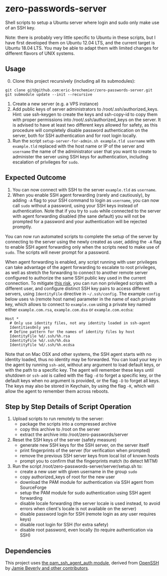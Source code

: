 # zero-passwords-server

Shell scripts to setup a Ubuntu server
where login and sudo only make use of an SSH key.

Note: there is probably very little specific to Ubuntu in these scripts,
but I have first developed them on Ubuntu 12.04 LTS, and the current target
is Ubuntu 18.04 LTS. You may be able to adapt them with limited changes
for different flavors of UNIX systems.

## Usage

0. Clone this project recursively (including all its submodules):

```
git clone git@github.com:eric-brechemier/zero-passwords-server.git
git submodule update --init --recursive
```

1. Create a new server (e.g. a VPS instance)
2. Add public keys of server administrators to /root/.ssh/authorized\_keys.
   Hint: use ssh-keygen to create the keys and ssh-copy-id to copy them
   with proper permissions into /root/.ssh/authorized\_keys on the server.
   It is advised to have at least two different keys allowed for safety,
   as this procedure will completely disable password authentication
   on the server, both for SSH authentication and for root login locally.
3. Run the script `setup-server-for-admin.sh example.tld username`
   with `example.tld` replaced with the host name or IP of the server
   and `username` the name of the administrator user that you want to create
   to administer the server using SSH keys for authentication,
   including escalation of privileges for `sudo`.

## Expected Outcome

1. You can now connect with SSH to the server `example.tld` as `username`.
2. When you enable SSH agent forwarding (rarely and cautiously),
   by adding `-A` flag to your SSH command to login as `username`,
   you can now call `sudo` without a password, using your SSH keys instead
   of authentication. Note that if you try to `sudo` while connected to the
   server with agent forwarding disabled (the sane default) you will not be
   prompted for a password and your authentication will be rejected promptly.

You can now run automated scripts to complete the setup of the server
by connecting to the server using the newly created as user, adding
the `-A` flag to enable SSH agent forwarding only when the scripts
need to make use of `sudo`. The scripts will never prompt for a password.

When agent forwarding is enabled, any script running with user privileges
can take advantage of the agent forwarding to escalate to root privileges,
as well as stretch the forwarding to connect to another remote server
configured to authorize the same SSH public key used in the current connection.
To mitigate [this risk][AGENT_FORWARDING_RISK], you can run non privileged
scripts with a different user, and configure distinct SSH key pairs to access
different servers, using `IdentityFile` directive in `~/.ssh/config`.
The example `config` below uses `%h` (remote host name) parameter
in the name of each private key, which allows to connect to `example.com`
using a private key named either `example.com.rsa`, `example.com.dsa`
or `example.com.ecdsa`:

```
Host *
  # Only use identity files, not any identity loaded in ssh-agent
  IdentitiesOnly yes
  # Define pattern for the names of identity files by host
  IdentityFile %d/.ssh/%h.rsa
  IdentityFile %d/.ssh/%h.dsa
  IdentityFile %d/.ssh/%h.ecdsa
```

[AGENT_FORWARDING_RISK]:
http://unixwiz.net/techtips/ssh-agent-forwarding.html#sec

Note that on Mac OSX and other systems, the SSH agent starts with no identity
loaded, thus no identity may be forwarded. You can load your key in the agent
by running `ssh-add`, without any argument to load default keys, or with the
path to a specific key. The agent will remember these keys until shutdown or
`ssh-add` is called with the flag `-d` to forget a specific key, or the default
keys when no argument is provided, or the flag `-D` to forget all keys.
The keys may also be stored in Keychain, by using the flag `-K`, which will
allow the agent to remember them across reboots.

## Step by Step Details of Script Operation

1. Upload scripts to run remotely to the server:
    * package the scripts into a compressed archive
    * copy this archive to /root on the server
    * extract the archive into /root/zero-passwords/server
2. Reset the SSH keys of the server (safety measure)
    * generate new SSH keys for the SSH server, on the server itself
    * print fingerprints of the server (for verification when prompted)
    * remove the previous SSH server keys from local list of known hosts
    * prompt you to confirm that the fingerprints match (to detect MITM)
3. Run the script /root/zero-passwords-server/server/setup.sh to:
    * create a new user with given username in the group `sudo`
    * copy authorized\_keys of root for the new user
    * download the PAM module for authentication via SSH agent from SourceForge
    * setup the PAM module for sudo authentication using SSH agent forwarding
    * disable locale forwarding (the server locale is used instead,
      to avoid errors when client's locale is not available on the server)
    * disable password login for SSH (remote login as any user requires keys)
    * disable root login for SSH (for extra safety)
    * disable root password, even locally (to require authentication via SSH)

## Dependencies

This project uses [the pam\_ssh\_agent\_auth module][PAM_SSH_AGENT_AUTH],
derived from [OpenSSH][OpenSSH]
by [Jamie Beverly and other contributors][CONTRIBUTORS].

[PAM_SSH_AGENT_AUTH]: http://pamsshagentauth.sourceforge.net/
[OpenSSH]: http://www.openssh.com/
[CONTRIBUTORS]: http://sourceforge.net/p/pamsshagentauth/code/HEAD/tree/trunk/CONTRIBUTORS
